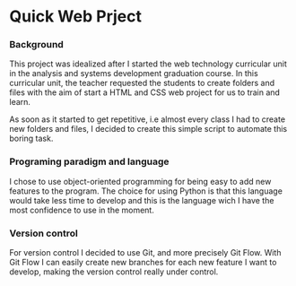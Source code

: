 # Quick Web Prject

### Background

This project was idealized after I started the web technology curricular unit in the analysis and systems development graduation course. In this curricular unit, the teacher requested the students to create folders and files with the aim of start a HTML and CSS web project for us to train and learn.

As soon as it started to get repetitive, i.e almost every class I had to create new folders and files, I decided to create this simple script to automate this boring task.

### Programing paradigm and language

I chose to use object-oriented programming for being easy to add new features to the program. The choice for using Python is that this language would take less time to develop and this is the language wich I have the most confidence to use in the moment.

### Version control

For version control I decided to use Git, and more precisely Git Flow. With Git Flow I can easily create new branches for each new feature I want to develop, making the version control really under control.